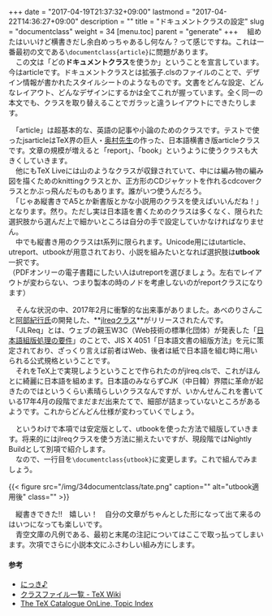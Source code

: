 +++
date = "2017-04-19T21:37:32+09:00"
lastmond = "2017-04-22T14:36:27+09:00"
description = ""
title = "ドキュメントクラスの設定"
slug = "documentclass"
weight = 34
[menu.toc]
    parent = "generate"
+++
&#x3000;組めたはいいけど横書きだし余白めっちゃあるし何なん？って感じですね。これは一番最初の文である`\documentclass{article}`に問題があります。  
　この文は「どの**ドキュメントクラス**を使うか」ということを宣言しています。今はarticleです。ドキュメントクラスとは拡張子.clsのファイルのことで、デザイン情報が書かれたスタイルシートのようなものです。文書をどんな設定、どんなレイアウト、どんなデザインにするかは全てこれが握っています。全く同一の本文でも、クラスを取り替えることでガラッと違うレイアウトにできたりします。

　「article」は超基本的な、英語の記事や小論のためのクラスです。テストで使ったjsarticleはTeX界の巨人・[奥村先生](https://oku.edu.mie-u.ac.jp/~okumura/)の作った、日本語横書き版articleクラスです。文章の規模が増えると「report」、「book」というように使うクラスも大きくしていきます。  
　他にもTeX Liveには山のようなクラスが収録されていて、中には編み物の編み図を描くためのknittingクラスとか、正方形のCDジャケットを作れるcdcoverクラスとかぶっ飛んだものもあります。誰がいつ使うんだろう。  
　「じゃあ縦書きでA5とか新書版とかな小説用のクラスを使えばいいんだね！」となります。然り。ただし実は日本語を書くためのクラスは多くなく、限られた選択肢から選んだ上で細かいところは自分の手で設定していかなければなりません。  
　中でも縦書き用のクラスはt系列に限られます。Unicode用にはutarticle、utreport、utbookが用意されており、小説を組みたいとなれば選択肢は**utbook**一択です。  
（PDFオンリーの電子書籍にしたい人はutreportを選びましょう。左右でレイアウトが変わらない、つまり製本の時のノドを考慮しないのがreportクラスになります）

　そんな状況の中、2017年2月に衝撃的な出来事がありました。あべのりさんこと[阿部紀行氏](http://www.math.sci.hokudai.ac.jp/~abenori/)の開発した、**[jlreqクラス](https://github.com/abenori/jlreq)**がリリースされたんです。  
　「JLReq」とは、ウェブの親玉W3C（Web技術の標準化団体）が発表した「[日本語組版処理の要件](https://www.w3.org/TR/jlreq/ja/)」のことで、JIS X 4051「日本語文書の組版方法」を元に策定されており、ざっくり言えば前者はWeb、後者は紙で日本語を組む時に用いられる公式規格ということです。  
　それをTeX上で実現しようということで作られたのがjlreq.clsで、これがほんとに綺麗に日本語を組めます。日本語のみならずCJK（中日韓）界隈に革命が起きたのではというくらい素晴らしいクラスなんですが、いかんせんこれを書いている17年4月の段階でまだまだ出来たてで、細部が詰まっていないところがあるようです。これからどんどん仕様が変わっていくでしょう。

　というわけで本項では安定版として、utbookを使った方法で組版していきます。将来的にはjlreqクラスを使う方法に揃えたいですが、現段階ではNightly Buildとして別項で紹介します。  
　なので、一行目を<code class=" language-latex">\documentclass{utbook}</code>に変更します。これで組んでみましょう。

{{< figure src="/img/34documentclass/tate.png" caption="" alt="utbook適用後" class="" >}}

　縦書きできた!!　嬉しい！　自分の文章がちゃんとした形になって出て来るのはいつになっても楽しいです。  
　青空文庫の凡例である、最初と末尾の注記についてはここで取っ払ってしまいます。次項でさらに小説本文にふさわしい組み方にします。

#### 参考
- [にっき♪](http://abenori.blogspot.com/2017/02/jlreq_9.html)
- [クラスファイル一覧 - TeX Wiki](https://texwiki.texjp.org/?%E3%82%AF%E3%83%A9%E3%82%B9%E3%83%95%E3%82%A1%E3%82%A4%E3%83%AB%E4%B8%80%E8%A6%A7)
- [The TeX Catalogue OnLine, Topic Index](http://texcatalogue.ctan.org/bytopic.html#cd)
